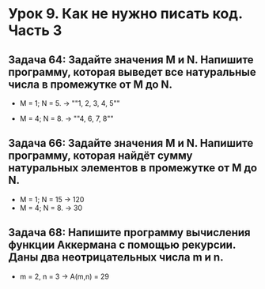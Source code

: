 # Урок 9. Как не нужно писать код. Часть 3
## Задача 64: Задайте значения M и N. Напишите программу, которая выведет все натуральные числа в промежутке от M до N.

+ M = 1; N = 5. -> ""1, 2, 3, 4, 5""

+ M = 4; N = 8. -> ""4, 6, 7, 8""

## Задача 66: Задайте значения M и N. Напишите программу, которая найдёт сумму натуральных элементов в промежутке от M до N.

+ M = 1; N = 15 -> 120
+ M = 4; N = 8. -> 30

## Задача 68: Напишите программу вычисления функции Аккермана с помощью рекурсии. Даны два неотрицательных числа m и n.

+ m = 2, n = 3 -> A(m,n) = 29